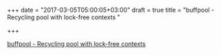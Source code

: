 +++
date = "2017-03-05T05:00:05+03:00"
draft = true
title = "buffpool - Recycling pool with lock-free contexts "

+++

<p><a href="https://t.co/it5G3waHdy">buffpool - Recycling pool with lock-free contexts </a></p>
